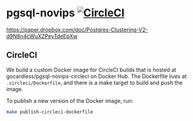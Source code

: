 # pgsql-novips [![CircleCI](https://circleci.com/gh/gocardless/pgsql-novips.svg?style=svg&circle-token=38c8f4dc817216aa6a02b3bf67435fe2f1d72189)](https://circleci.com/gh/gocardless/pgsql-novips)

https://paper.dropbox.com/doc/Postgres-Clustering-V2-d9N8n4cWuXZPeyTdeEpXw

## CircleCI

We build a custom Docker image for CircleCI builds that is hosted at
gocardless/pgsql-novips-circleci on Docker Hub. The Dockerfile lives at
`.circleci/Dockerfile`, and there is a make target to build and push the image.

To publish a new version of the Docker image, run:

```bash
make publish-circleci-dockerfile
```
